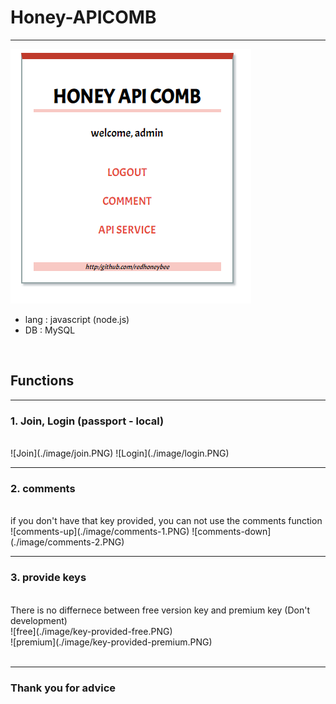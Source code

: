 <h1>Honey-APICOMB</h1><hr>

![main](./image/main.PNG)<br>

<ul>
  <li> lang : javascript (node.js)</li>
  <li> DB : MySQL </li>
</ul>
<br>
<h2>Functions</h2><hr>
<h3>1. Join, Login (passport - local)</h3><br>
![Join](./image/join.PNG)
![Login](./image/login.PNG)<br>
<hr>
<h3>2. comments</h3><br>
if you don't have that key provided, you can not use the comments function<br>
![comments-up](./image/comments-1.PNG)
![comments-down](./image/comments-2.PNG)<br>
<hr>
<h3>3. provide keys</h3><br>
There is no differnece between free version key and premium key (Don't development)<br>
![free](./image/key-provided-free.PNG)<br>
![premium](./image/key-provided-premium.PNG)<br>
<br>
<hr>

<h3>Thank you for advice</h3>
